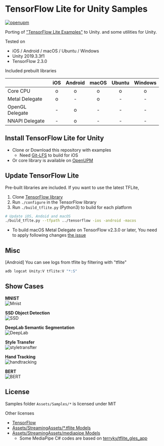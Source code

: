 # TensorFlow Lite for Unity Samples

[![openupm](https://img.shields.io/npm/v/com.github.asus4.tflite?label=openupm&registry_uri=https://package.openupm.com)](https://openupm.com/packages/com.github.asus4.tflite/)

Porting of ["TensorFlow Lite Examples"](https://www.tensorflow.org/lite/examples) to Unity. and some utilities for Unity.

Tested on  

- iOS / Android / macOS / Ubuntu / Windows  
- Unity 2019.3.3f1  
- TensorFlow 2.3.0

Included prebuilt libraries

| | iOS | Android | macOS | Ubuntu | Windows |
|---|:---:|:---:|:---:|:---:|:---:|
| Core CPU | o | o | o | o | o |
| Metal Delegate | o | - | o | - | - |
| OpenGL Delegate | - | o | - | - | - |
| NNAPI Delegate | - | o | - | - | - |

## Install TensorFlow Lite for Unity

- Clone or Download this repository with examples
  - Need [Git-LFS](https://git-lfs.github.com/) to build for iOS
- Or core library is available on [OpenUPM](https://openupm.com/packages/com.github.asus4.tflite/)

## Update TensorFlow Lite

Pre-built libraries are included. If you want to use the latest TFLite,

1. Clone [TensorFlow library](https://github.com/tensorflow/tensorflow/)
2. Run `./configure` in the TensorFlow library
3. Run `./build_tflite.py` (Python3) to build for each platform

  ```sh
  # Update iOS, Andoid and macOS
  ./build_tflte.py --tfpath ../tensorflow -ios -android -macos
  ```

- To build macOS Metal Delegate on TensorFlow v2.3.0 or later, You need to apply following changes [the issue](https://github.com/tensorflow/tensorflow/issues/41039#issuecomment-664701908)

## Misc

\[Android\] You can see logs from tflite by filtering with "tflite"  

```bash
adb logcat Unity:V tflite:V "*:S"
```

## Show Cases

__MNIST__  
![Mnist](https://imgur.com/yi2MtCF.gif)

__SSD Object Detection__  
![SSD](https://imgur.com/Omeatqc.gif)

__DeepLab Semantic Segmentation__  
![DeepLab](https://imgur.com/tH1Z8NG.gif)

__Style Transfer__  
![styletransfter](https://i.imgur.com/SOLMjZi.gif)

__Hand Tracking__  
![handtracking](https://user-images.githubusercontent.com/357497/89078175-28179780-d384-11ea-8a35-8b48a31aa52d.gif)

__BERT__  
![BERT](https://user-images.githubusercontent.com/357497/89077837-6496c380-d383-11ea-96f8-a5ae6e61d603.png)

## License

Samples folder `Assets/Samples/*` is licensed under MIT

Other licenses

- [TensorFlow](https://github.com/tensorflow/tensorflow/blob/master/LICENSE)
- [Assets/StreamingAssets/*.tflite Models](https://www.tensorflow.org/lite/models)
- [Assets/StreamingAssets/mediapipe Models](https://github.com/google/mediapipe)
  - Some MediaPipe C# codes are based on [terryky/tflite_gles_app](https://github.com/terryky/tflite_gles_app)
